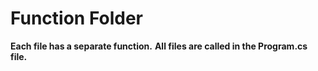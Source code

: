 # Function Folder

**Each file has a separate function.**
**All files are called in the Program.cs file.**